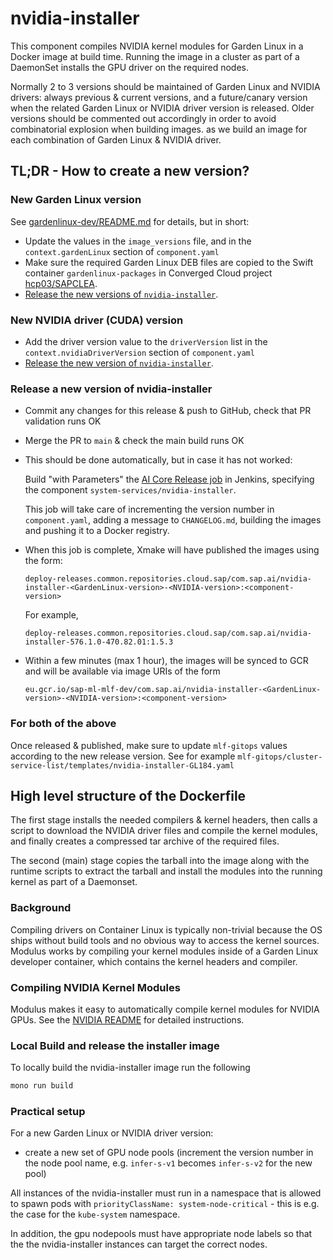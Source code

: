 # nvidia-installer


This component compiles NVIDIA kernel modules for Garden Linux in a Docker image at build time.
Running the image in a cluster as part of a DaemonSet installs the GPU driver on the required nodes.

Normally 2 to 3 versions should be maintained of Garden Linux and NVIDIA drivers:
always previous & current versions, and a future/canary version when
the related Garden Linux or NVIDIA driver version is released.
Older versions should be commented out accordingly in order to avoid
combinatorial explosion when building images. as we build an image for each combination of Garden Linux & NVIDIA driver.

## TL;DR - How to create a new version?

### New Garden Linux version

See [gardenlinux-dev/README.md](gardenlinux-dev/README.md) for details, but in short:

* Update the values in the `image_versions` file, and in the `context.gardenLinux` section of `component.yaml`
* Make sure the required Garden Linux DEB files are copied to the Swift container `gardenlinux-packages` in Converged Cloud
  project [hcp03/SAPCLEA](https://dashboard.eu-de-1.cloud.sap/hcp03/sapclea/home).
* [Release the new versions of `nvidia-installer`](#release-a-new-version-of-nvidia-installer).

### New NVIDIA driver (CUDA) version

* Add the driver version value to the `driverVersion` list in the `context.nvidiaDriverVersion` section of `component.yaml`
* [Release the new version of `nvidia-installer`](#release-a-new-version-of-nvidia-installer).

### Release a new version of nvidia-installer

* Commit any changes for this release & push to GitHub, check that PR validation runs OK
* Merge the PR to `main` & check the main build runs OK
* This should be done automatically, but in case it has not worked:

  Build "with Parameters" the [AI Core Release job](https://jenkins.ml.only.sap/job/AI-Foundation/job/berlin-jenkins/job/AI-Core/job/Release/job/main/)
  in Jenkins, specifying the component `system-services/nvidia-installer`.

  This job will take care of incrementing the
  version number in `component.yaml`, adding a message to `CHANGELOG.md`, building the images and pushing it to a Docker
  registry.
* When this job is complete, Xmake will have published the images using the form:

  `deploy-releases.common.repositories.cloud.sap/com.sap.ai/nvidia-installer-<GardenLinux-version>-<NVIDIA-version>:<component-version>`

  For example,

  `deploy-releases.common.repositories.cloud.sap/com.sap.ai/nvidia-installer-576.1.0-470.82.01:1.5.3`

* Within a few minutes (max 1 hour), the images will be synced to GCR and will be available via image URIs of the form

  `eu.gcr.io/sap-ml-mlf-dev/com.sap.ai/nvidia-installer-<GardenLinux-version>-<NVIDIA-version>:<component-version>`


### For both of the above

Once released & published, make sure to update `mlf-gitops` values according to the new release version.
See for example `mlf-gitops/cluster-service-list/templates/nvidia-installer-GL184.yaml`

## High level structure of the Dockerfile

The first stage installs the needed compilers & kernel headers, then calls
a script to download the NVIDIA driver files and compile the kernel modules, and finally creates a
compressed tar archive of the required files.

The second (main) stage copies the tarball into the image along with the runtime scripts to
extract the tarball and install
the modules into the running kernel as part of a Daemonset.

### Background

Compiling drivers on Container Linux is typically non-trivial because the OS ships
without build tools and no obvious way to access the kernel sources. Modulus works
by compiling your kernel modules inside of a Garden Linux developer container,
which contains the kernel headers and compiler.

### Compiling NVIDIA Kernel Modules

Modulus makes it easy to automatically compile kernel modules for NVIDIA GPUs. See the [NVIDIA README](nvidia/README.md) for detailed instructions.

### Local Build and release the installer image

To locally build the nvidia-installer image run the following

```bash
mono run build
```

### Practical setup

For a new Garden Linux or NVIDIA driver version:
- create a new set of GPU node pools (increment the version number in the node pool name, e.g. `infer-s-v1` becomes
 `infer-s-v2` for the new pool)

All instances of the nvidia-installer must run in a namespace that is allowed to
spawn pods with `priorityClassName: system-node-critical` - this is e.g. the case
for the `kube-system` namespace.

In addition, the gpu nodepools must have appropriate node labels so that the
the nvidia-installer instances can target the correct nodes.
